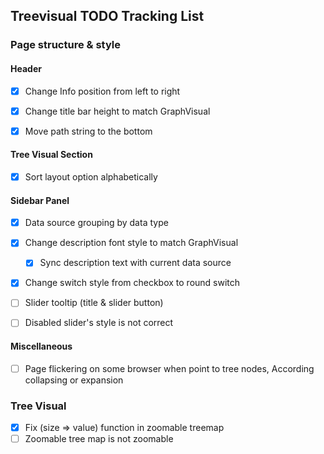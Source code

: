 ## Treevisual TODO Tracking List

### Page structure & style

#### Header

- [x] Change Info position from left to right
- [x] Change title bar height to match GraphVisual
- [x] Move path string to the bottom



#### Tree Visual Section

- [x] Sort layout option alphabetically



#### Sidebar Panel

- [x] Data source grouping by data type
- [x] Change description font style to match GraphVisual
  - [x] Sync description text with current data source
- [x] Change switch style from checkbox to round switch
- [ ] Slider tooltip (title & slider button)
- [ ] Disabled slider's style is not correct



#### Miscellaneous

- [ ] Page flickering on some browser when point to tree nodes, According collapsing or expansion 





### Tree Visual

- [x] Fix (size => value) function in zoomable treemap
- [ ] Zoomable tree map is not zoomable